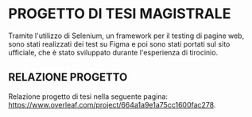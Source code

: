 # PROGETTO DI TESI MAGISTRALE

Tramite l'utilizzo di Selenium, un framework per il testing di pagine web, sono stati realizzati dei test su Figma e poi sono stati portati sul sito ufficiale, che è stato sviluppato durante l'esperienza di tirocinio.

## RELAZIONE PROGETTO
Relazione progetto di tesi nella seguente pagina: https://www.overleaf.com/project/664a1a9e1a75cc1600fac278.
